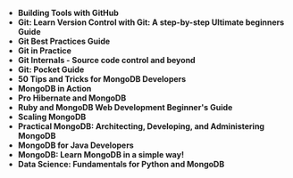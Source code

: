 <ul>
                                <li><b><a target="_blank" href="https://github.com/manjunath5496/MongoDB-Books/blob/master/mdb(1).pdf" style="text-decoration:none;">Building Tools with GitHub </a></b></li>
                                <li><b><a target="_blank" href="https://github.com/manjunath5496/MongoDB-Books/blob/master/mdb(2).pdf" style="text-decoration:none;">Git: Learn Version Control with Git: A step-by-step Ultimate beginners Guide</a></b></li>
                                <li><b><a target="_blank" href="https://github.com/manjunath5496/MongoDB-Books/blob/master/mdb(3).pdf" style="text-decoration:none;">Git Best Practices Guide</a></b></li>
                               
<li><b><a target="_blank" href="https://github.com/manjunath5496/MongoDB-Books/blob/master/mdb(4).pdf" style="text-decoration:none;">Git in Practice</a></b></li>
                                <li><b><a target="_blank" href="https://github.com/manjunath5496/MongoDB-Books/blob/master/mdb(5).pdf" style="text-decoration:none;"> Git Internals - Source code control and beyond </a></b></li>
                                
 <li><b><a target="_blank" href="https://github.com/manjunath5496/MongoDB-Books/blob/master/mdb(6).pdf" style="text-decoration:none;">Git: Pocket Guide</a></b></li>
                          
<li><b><a target="_blank" href="https://github.com/manjunath5496/MongoDB-Books/blob/master/mdb(7).pdf" style="text-decoration:none;">50 Tips and Tricks for MongoDB Developers </a></b></li>
                                <li><b><a target="_blank" href="https://github.com/manjunath5496/MongoDB-Books/blob/master/mdb(8).pdf" style="text-decoration:none;">MongoDB in Action</a></b></li>
                                <li><b><a target="_blank" href="https://github.com/manjunath5496/MongoDB-Books/blob/master/mdb(9).pdf" style="text-decoration:none;">Pro Hibernate and MongoDB </a></b></li>
                                
<li><b><a target="_blank" href="https://github.com/manjunath5496/MongoDB-Books/blob/master/mdb(10).pdf" style="text-decoration:none;">Ruby and MongoDB Web Development Beginner's Guide </a></b></li>  
        
<li><b><a target="_blank" href="https://github.com/manjunath5496/MongoDB-Books/blob/master/mdb(11).pdf" style="text-decoration:none;">Scaling MongoDB </a></b></li>
                                <li><b><a target="_blank" href="https://github.com/manjunath5496/MongoDB-Books/blob/master/mdb(12).pdf" style="text-decoration:none;"> Practical MongoDB: Architecting, Developing, and Administering MongoDB</a></b></li>
 <li><b><a target="_blank" href="https://github.com/manjunath5496/MongoDB-Books/blob/master/mdb(13).pdf" style="text-decoration:none;">MongoDB for Java Developers</a></b></li> 
 
 <li><b><a target="_blank" href="https://github.com/manjunath5496/MongoDB-Books/blob/master/mdb(14).pdf" style="text-decoration:none;">MongoDB: Learn MongoDB in a simple way!</a></b></li>
                                <li><b><a target="_blank" href="https://github.com/manjunath5496/MongoDB-Books/blob/master/mdb(15).pdf" style="text-decoration:none;">Data Science: Fundamentals for Python and MongoDB </a></b></li>

 
 
 </ul>
